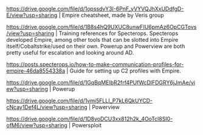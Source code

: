 https://drive.google.com/file/d/1opssdvY3I-6PnF_yVYVQJhXxUDdfgD-E/view?usp=sharing | Empire cheatsheet, made by Veris group

https://drive.google.com/file/d/1B8s4hQ9UXUC8unwFIU6pmAz6OpCGTovs/view?usp=sharing | Training references for Specterops.  Specterops developed Empire, among other tools that can be slotted into Empire itself/Cobaltstrike/used on their own.  Powerup and Powerview are both pretty useful for escalation and looking around AD.

https://posts.specterops.io/how-to-make-communication-profiles-for-empire-46da8554338a | Guide for setting up C2 profiles with Empire.

https://drive.google.com/file/d/1GqBqMEIbR2frf4PUfWcDlFDGRY6jJmAe/view?usp=sharing | Powerup

https://drive.google.com/file/d/1vmi5FLLI_P7kL6QkUYCD-cNcay1Def4L/view?usp=sharing | Powerview

https://drive.google.com/file/d/1D8voDCU3xx812h2k_4OoTcl8SI0-ofM6/view?usp=sharing | Powersploit